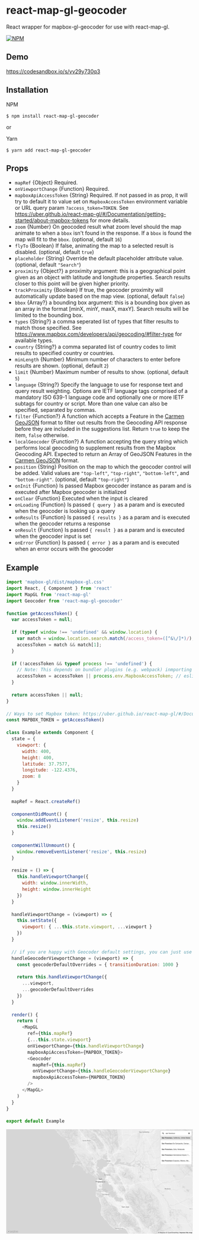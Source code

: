 # react-map-gl-geocoder

React wrapper for mapbox-gl-geocoder for use with react-map-gl.

[![NPM](https://img.shields.io/npm/v/react-map-gl-geocoder.svg)](https://www.npmjs.com/package/react-map-gl-geocoder)


## Demo

https://codesandbox.io/s/vv29y730q3

## Installation
NPM
```
$ npm install react-map-gl-geocoder
```

or

Yarn
```
$ yarn add react-map-gl-geocoder
```


## Props
  - `mapRef` {Object} Required. 
  - `onViewportChange` {Function} Required. 
  - `mapboxApiAccessToken` {String} Required. If not passed in as prop, it will try to default it to value set on `MapboxAccessToken` environment variable or URL query param `?access_token=TOKEN`. See https://uber.github.io/react-map-gl/#/Documentation/getting-started/about-mapbox-tokens for more details.
  - `zoom` {Number} On geocoded result what zoom level should the map animate to when a `bbox` isn't found in the response. If a `bbox` is found the map will fit to the `bbox`. (optional, default `16`)
  - `flyTo` {Boolean} If false, animating the map to a selected result is disabled. (optional, default `true`)
  - `placeholder` {String} Override the default placeholder attribute value. (optional, default `"Search"`)
  - `proximity` {Object?} a proximity argument: this is
      a geographical point given as an object with latitude and longitude
      properties. Search results closer to this point will be given
      higher priority.
  - `trackProximity` {Boolean} If true, the geocoder proximity will automatically update based on the map view. (optional, default `false`)
  - `bbox` {Array?} a bounding box argument: this is
      a bounding box given as an array in the format [minX, minY, maxX, maxY].
      Search results will be limited to the bounding box.
  - `types` {String?} a comma seperated list of types that filter
      results to match those specified. See <https://www.mapbox.com/developers/api/geocoding/#filter-type>
      for available types.
  - `country` {String?} a comma separated list of country codes to
      limit results to specified country or countries.
  - `minLength` {Number} Minimum number of characters to enter before results are shown. (optional, default `2`)
  - `limit` {Number} Maximum number of results to show. (optional, default `5`)
  - `language` {String?} Specify the language to use for response text and query result weighting. Options are IETF language tags comprised of a mandatory ISO 639-1 language code and optionally one or more IETF subtags for country or script. More than one value can also be specified, separated by commas.
  - `filter` {Function?} A function which accepts a Feature in the [Carmen GeoJSON](https://github.com/mapbox/carmen/blob/master/carmen-geojson.md) format to filter out results from the Geocoding API response before they are included in the suggestions list. Return `true` to keep the item, `false` otherwise.
  - `localGeocoder` {Function?} A function accepting the query string which performs local geocoding to supplement results from the Mapbox Geocoding API. Expected to return an Array of GeoJSON Features in the [Carmen GeoJSON](https://github.com/mapbox/carmen/blob/master/carmen-geojson.md) format.
  - `position` {String} Position on the map to which the geocoder control will be added. Valid values are `"top-left"`, `"top-right"`, `"bottom-left"`, and `"bottom-right"`. (optional, default `"top-right"`)
  - `onInit` {Function} Is passed Mapbox geocoder instance as param and is executed after Mapbox geocoder is initialized
  - `onClear` {Function} Executed when the input is cleared
  - `onLoading` {Function} Is passed `{ query }` as a param and is executed when the geocoder is looking up a query
  - `onResults` {Function} Is passed `{ results }` as a param and is executed when the geocoder returns a response
  - `onResult` {Function} Is passed `{ result }` as a param and is executed when the geocoder input is set
  - `onError` {Function} Is passed `{ error }` as a param and is executed when an error occurs with the geocoder
  
  
  
## Example
```js
import 'mapbox-gl/dist/mapbox-gl.css'
import React, { Component } from 'react'
import MapGL from 'react-map-gl'
import Geocoder from 'react-map-gl-geocoder'

function getAccessToken() {
  var accessToken = null;

  if (typeof window !== 'undefined' && window.location) {
    var match = window.location.search.match(/access_token=([^&\/]*)/);
    accessToken = match && match[1];
  }

  if (!accessToken && typeof process !== 'undefined') {
    // Note: This depends on bundler plugins (e.g. webpack) inmporting environment correctly
    accessToken = accessToken || process.env.MapboxAccessToken; // eslint-disable-line
  }

  return accessToken || null;
}

// Ways to set Mapbox token: https://uber.github.io/react-map-gl/#/Documentation/getting-started/about-mapbox-tokens
const MAPBOX_TOKEN = getAccessToken()

class Example extends Component {
  state = {
    viewport: {
      width: 400,
      height: 400,
      latitude: 37.7577,
      longitude: -122.4376,
      zoom: 8
    }
  }

  mapRef = React.createRef()

  componentDidMount() {
    window.addEventListener('resize', this.resize)
    this.resize()
  }

  componentWillUnmount() {
    window.removeEventListener('resize', this.resize)
  }

  resize = () => {
    this.handleViewportChange({
      width: window.innerWidth,
      height: window.innerHeight
    })
  }

  handleViewportChange = (viewport) => {
    this.setState({
      viewport: { ...this.state.viewport, ...viewport }
    })
  }

  // if you are happy with Geocoder default settings, you can just use handleViewportChange directly
  handleGeocoderViewportChange = (viewport) => {
    const geocoderDefaultOverrides = { transitionDuration: 1000 }

    return this.handleViewportChange({
      ...viewport,
      ...geocoderDefaultOverrides
    })
  }

  render() {
    return (
      <MapGL
        ref={this.mapRef}
        {...this.state.viewport}
        onViewportChange={this.handleViewportChange}
        mapboxApiAccessToken={MAPBOX_TOKEN}>
        <Geocoder
          mapRef={this.mapRef}
          onViewportChange={this.handleGeocoderViewportChange}
          mapboxApiAccessToken={MAPBOX_TOKEN}
        />
      </MapGL>
    )
  }
}

export default Example

```

![react-map-gl-geocoder example screenshot](react-map-gl-geocoder-screenshot.png)
